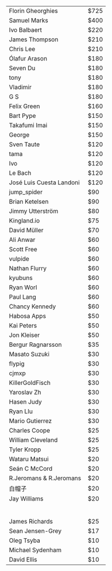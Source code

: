 <table>
<tr><td width=200>Florin Gheorghies<td>$725
<tr><td>Samuel Marks<td>$400
<tr><td>Ivo Balbaert <td>$220
<tr><td> James Thompson<td>$210
<tr><td>Chris Lee <td>$210
<tr><td>Ólafur Arason <td>$180
<tr><td> Seven Du<td>$180
<tr><td>tony <td>$180
<tr><td>Vladimir <td>$180
<tr><td>G S <td>$180
<tr><td>Felix Green <td>$160
<tr><td>Bart Pype <td>$150
<tr><td>Takafumi Imai <td>$150
<tr><td>George <td>$150

<tr><td> Sven Taute<td>$120
<tr><td>tama <td>$120

<tr><td>Ivo <td>$120
<tr><td> Le Bach<td>$120
<tr><td> José Luis Cuesta Landoni<td>$120
<tr><td>jump_spider <td>$90
<tr><td> Brian Ketelsen<td>$90
<tr><td> Jimmy Utterström<td>$80
<tr><td>Kingland.io <td>$75
<tr><td>David Müller <td>$70
<tr><td>Ali Anwar <td>$60
<tr><td> Scott Free<td>$60
<tr><td>vulpide <td>$60
<tr><td>Nathan Flurry <td>$60
<tr><td> kyubuns<td>$60
<tr><td>Ryan Worl <td>$60
<tr><td> Paul Lang<td>$60
<tr><td> Chancy Kennedy<td>$60
<tr><td>Habosa Apps  <td>$50
<tr><td>Kai Peters<td>$50
<tr><td>Jon Kleiser <td> $50
<tr><td>Bergur Ragnarsson <td>$35
<tr><td> Masato Suzuki<td>$30
<tr><td>flypig <td>$30
<tr><td>cjmxp <td>$30
<tr><td>KillerGoldFisch <td>$30
<tr><td>Yaroslav Zh <td>$30
<tr><td> Hasen Judy<td>$30
<tr><td>Ryan LIu <td>$30
<tr><td> Mario Gutierrez<td>$30
<tr><td> Charles Coope<td>$25
<tr><td>William Cleveland<td>$25
<tr><td>Tyler Kropp <td>$25
<tr><td>Wataru Matsui<td>$20
<tr><td> Seán C McCord<td>$20
<tr><td> R.Jeromans & R.Jeromans<td>$20
<tr><td> 白帽子<td>$20
<tr><td> Jay Williams<td>$20
<tr><td> <td>
<tr><td> <td>
<tr><td> <td>
<tr><td> <td>
<tr><td> <td>
<tr><td> <td>
<tr><td>James Richards  <td>$25
<tr><td>Sean Jensen-Grey  <td>$17
<tr><td>Oleg Tsyba  <td>$10
<tr><td> Michael Sydenham<td> $10

<tr><td>David Ellis  <td>$10

</table>